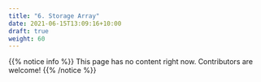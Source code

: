 ```yaml
---
title: "6. Storage Array"
date: 2021-06-15T13:09:16+10:00
draft: true
weight: 60
---
```


{{% notice info %}}
This page has no content right now. Contributors are welcome!
{{% /notice %}}